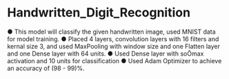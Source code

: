 # Handwritten_Digit_Recognition
● This model will classify the given handwritten image, used MNIST data for model training. 
● Placed 4 layers, convolution layers with 16 filters and kernal size 3, and used MaxPooling with window size 
  and one Flatten layer and one Dense layer with 64 units.
● Used Dense layer with soŌmax activation and 10 units for classification 
● Used Adam Optimizer to achieve an accuracy of (98 - 99)%.
